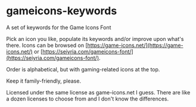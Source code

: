 # gameicons-keywords
A set of keywords for the Game Icons Font

Pick an icon you like, populate its keywords and/or improve upon what's there. Icons can be browsed on [https://game-icons.net/](https://game-icons.net/) or [https://seiyria.com/gameicons-font/](https://seiyria.com/gameicons-font/).

Order is alphabetical, but with gaming-related icons at the top.

Keep it family-friendly, please.

Licensed under the same license as game-icons.net I guess. There are like a dozen licenses to choose from and I don't know the differences.
